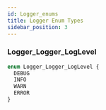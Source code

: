 ```yaml
---
id: Logger_enums
title: Logger Enum Types
sidebar_position: 3
---
```



### Logger_Logger_LogLevel

```graphql
enum Logger_Logger_LogLevel {
  DEBUG
  INFO
  WARN
  ERROR
}
```

